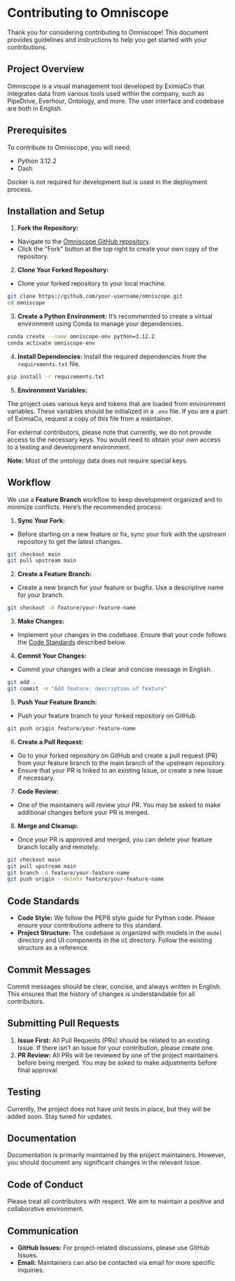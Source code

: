 
# Contributing to Omniscope

Thank you for considering contributing to Omniscope! This document provides guidelines and instructions to help you get started with your contributions.

## Project Overview

Omniscope is a visual management tool developed by EximiaCo that integrates data from various tools used within the company, such as PipeDrive, Everhour, Ontology, and more. The user interface and codebase are both in English.

## Prerequisites

To contribute to Omniscope, you will need:

- Python 3.12.2
- Dash

Docker is not required for development but is used in the deployment process.

## Installation and Setup

1. **Fork the Repository:**
- Navigate to the [Omniscope GitHub repository](https://github.com/your-repo/omniscope).
- Click the "Fork" button at the top right to create your own copy of the repository.

2. **Clone Your Forked Repository:**
- Clone your forked repository to your local machine.

```bash
git clone https://github.com/your-username/omniscope.git
cd omniscope
```

3. **Create a Python Environment:**
It’s recommended to create a virtual environment using Conda to manage your dependencies.

```bash
conda create --name omniscope-env python=3.12.2
conda activate omniscope-env
```

4. **Install Dependencies:**
Install the required dependencies from the `requirements.txt` file.

```bash
pip install -r requirements.txt
```

5. **Environment Variables:**

The project uses various keys and tokens that are loaded from environment variables. These variables should be initialized in a `.env` file. If you are a part of EximiaCo, request a copy of this file from a maintainer.

For external contributors, please note that currently, we do not provide access to the necessary keys. You would need to obtain your own access to a testing and development environment.

**Note:** Most of the ontology data does not require special keys.

## Workflow

We use a **Feature Branch** workflow to keep development organized and to minimize conflicts. Here’s the recommended process:

1. **Sync Your Fork:**
- Before starting on a new feature or fix, sync your fork with the upstream repository to get the latest changes.

```bash
git checkout main
git pull upstream main
```

2. **Create a Feature Branch:**
- Create a new branch for your feature or bugfix. Use a descriptive name for your branch.

```bash
git checkout -b feature/your-feature-name
```

3. **Make Changes:**
- Implement your changes in the codebase. Ensure that your code follows the [Code Standards](#code-standards) described below.

4. **Commit Your Changes:**
- Commit your changes with a clear and concise message in English.

```bash
git add .
git commit -m "Add feature: description of feature"
```

5. **Push Your Feature Branch:**
- Push your feature branch to your forked repository on GitHub.

```bash
git push origin feature/your-feature-name
```

6. **Create a Pull Request:**
- Go to your forked repository on GitHub and create a pull request (PR) from your feature branch to the main branch of the upstream repository.
- Ensure that your PR is linked to an existing Issue, or create a new Issue if necessary.

7. **Code Review:**
- One of the maintainers will review your PR. You may be asked to make additional changes before your PR is merged.

8. **Merge and Cleanup:**
- Once your PR is approved and merged, you can delete your feature branch locally and remotely.

```bash
git checkout main
git pull upstream main
git branch -d feature/your-feature-name
git push origin --delete feature/your-feature-name
```

## Code Standards

- **Code Style:** We follow the PEP8 style guide for Python code. Please ensure your contributions adhere to this standard.
- **Project Structure:** The codebase is organized with models in the `model` directory and UI components in the `UI` directory. Follow the existing structure as a reference.

## Commit Messages

Commit messages should be clear, concise, and always written in English. This ensures that the history of changes is understandable for all contributors.

## Submitting Pull Requests

1. **Issue First:** All Pull Requests (PRs) should be related to an existing Issue. If there isn’t an Issue for your contribution, please create one.
2. **PR Review:** All PRs will be reviewed by one of the project maintainers before being merged. You may be asked to make adjustments before final approval.

## Testing

Currently, the project does not have unit tests in place, but they will be added soon. Stay tuned for updates.

## Documentation

Documentation is primarily maintained by the project maintainers. However, you should document any significant changes in the relevant Issue.

## Code of Conduct

Please treat all contributors with respect. We aim to maintain a positive and collaborative environment.

## Communication

- **GitHub Issues:** For project-related discussions, please use GitHub Issues.
- **Email:** Maintainers can also be contacted via email for more specific inquiries.
